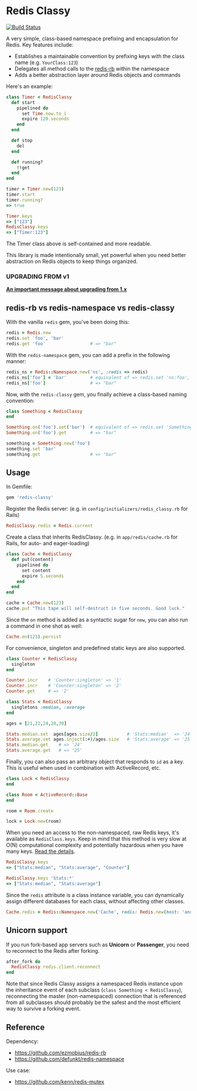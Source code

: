# Redis Classy

[![Build Status](https://secure.travis-ci.org/kenn/redis-classy.png)](http://travis-ci.org/kenn/redis-classy)

A very simple, class-based namespace prefixing and encapsulation for Redis. Key features include:

- Establishes a maintainable convention by prefixing keys with the class name (e.g. `YourClass:123`)
- Delegates all method calls to the [redis-rb](https://github.com/redis/redis-rb) within the namespace
- Adds a better abstraction layer around Redis objects and commands

Here's an example:

```ruby
class Timer < RedisClassy
  def start
    pipelined do
      set Time.now.to_i
      expire 120.seconds
    end
  end

  def stop
    del
  end

  def running?
    !!get
  end
end

timer = Timer.new(123)
timer.start
timer.running?
=> true

Timer.keys
=> ["123"]
RedisClassy.keys
=> ["Timer:123"]
```

The Timer class above is self-contained and more readable.

This library is made intentionally small, yet powerful when you need better abstraction on Redis objects to keep things organized.

### UPGRADING FROM v1

[**An important message about upgrading from 1.x**](UPGRADING.md)


## redis-rb vs redis-namespace vs redis-classy

With the vanilla `redis` gem, you've been doing this:

```ruby
redis = Redis.new
redis.set 'foo', 'bar'
redis.get 'foo'                 # => "bar"
```

With the `redis-namespace` gem, you can add a prefix in the following manner:

```ruby
redis_ns = Redis::Namespace.new('ns', :redis => redis)
redis_ns['foo'] = 'bar'         # equivalent of => redis.set 'ns:foo', 'bar'
redis_ns['foo']                 # => "bar"
```

Now, with the `redis-classy` gem, you finally achieve a class-based naming convention:

```ruby
class Something < RedisClassy
end

Something.on('foo').set('bar')  # equivalent of => redis.set 'Something:foo', 'bar'
Something.on('foo').get         # => "bar"

something = Something.new('foo')
something.set 'bar'
something.get                   # => "bar"
```

Usage
-----

In Gemfile:

```ruby
gem 'redis-classy'
```

Register the Redis server: (e.g. in `config/initializers/redis_classy.rb` for Rails)

```ruby
RedisClassy.redis = Redis.current
```

Create a class that inherits RedisClassy. (e.g. in `app/redis/cache.rb` for Rails, for auto- and eager-loading)

```ruby
class Cache < RedisClassy
  def put(content)
    pipelined do
      set content
      expire 5.seconds
    end
  end
end

cache = Cache.new(123)
cache.put "This tape will self-destruct in five seconds. Good luck."
```

Since the `on` method is added as a syntactic sugar for `new`, you can also run a command in one shot as well:

```ruby
Cache.on(123).persist
```

For convenience, singleton and predefined static keys are also supported.

```ruby
class Counter < RedisClassy
  singleton
end

Counter.incr    # 'Counter:singleton' => '1'
Counter.incr    # 'Counter:singleton' => '2'
Counter.get     # => '2'
```

``` ruby
class Stats < RedisClassy
  singletons :median, :average
end

ages = [21,22,24,28,30]

Stats.median.set  ages[ages.size/2]           # 'Stats:median'  => '24'
Stats.average.set ages.inject(:+)/ages.size   # 'Stats:average' => '25'
Stats.median.get    # => '24'
Stats.average.get   # => '25'
```

Finally, you can also pass an arbitrary object that responds to `id` as a key. This is useful when used in combination with ActiveRecord, etc.

```ruby
class Lock < RedisClassy
end

class Room < ActiveRecord::Base
end

room = Room.create

lock = Lock.new(room)
```

When you need an access to the non-namespaced, raw Redis keys, it's available as `RedisClass.keys`. Keep in mind that this method is very slow at O(N) computational complexity and potentially hazardous when you have many keys. [Read the details](http://redis.io/commands/keys).

```ruby
RedisClassy.keys
=> ["Stats:median", "Stats:average", "Counter"]

RedisClassy.keys 'Stats:*'
=> ["Stats:median", "Stats:average"]
```

Since the `redis` attribute is a class instance variable, you can dynamically assign different databases for each class, without affecting other classes.

```ruby
Cache.redis = Redis::Namespace.new('Cache', redis: Redis.new(host: 'another.host'))
```

Unicorn support
---------------

If you run fork-based app servers such as **Unicorn** or **Passenger**, you need to reconnect to the Redis after forking.

```ruby
after_fork do
  RedisClassy.redis.client.reconnect
end
```

Note that since Redis Classy assigns a namespaced Redis instance upon the inheritance event of each subclass (`class Something < RedisClassy`), reconnecting the master (non-namespaced) connection that is referenced from all subclasses should probably be the safest and the most efficient way to survive a forking event.

Reference
---------

Dependency:

* <https://github.com/ezmobius/redis-rb>
* <https://github.com/defunkt/redis-namespace>

Use case:

* <https://github.com/kenn/redis-mutex>
